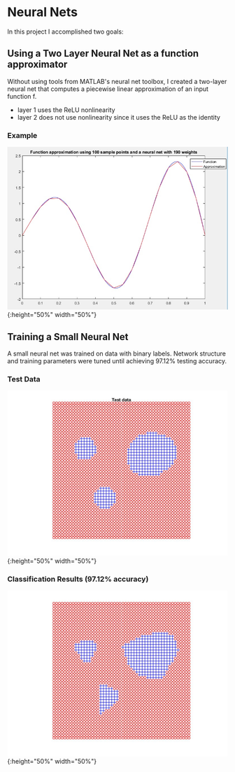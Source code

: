 # Neural Nets

In this project I accomplished two goals:

## Using a Two Layer Neural Net as a function approximator

Without using tools from MATLAB's neural net toolbox, I created a two-layer neural net that computes a piecewise linear approximation of an input function f. 

* layer 1 uses the ReLU nonlinearity
* layer 2 does not use nonlinearity since it uses the ReLU as the identity

### Example
![function_approximation](graphs/function_approximation.jpg){:height="50%" width="50%"}

## Training a Small Neural Net

A small neural net was trained on data with binary labels. Network structure and training parameters were tuned until achieving 97.12% testing accuracy. 

### Test Data
![test_data](graphs/test_data.jpg){:height="50%" width="50%"}

### Classification Results (97.12% accuracy)
![classification_results](graphs/classification_results.jpg){:height="50%" width="50%"}



